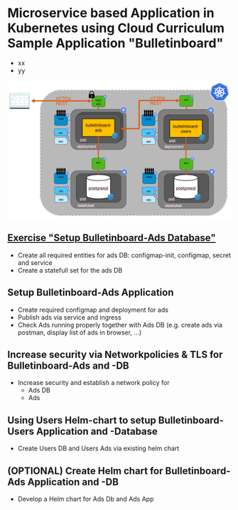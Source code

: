 # Microservice based Application in Kubernetes using Cloud Curriculum Sample Application "Bulletinboard"
- xx
- yy

<img src="images/k8s-bulletinboard-target-picture-detail-3.png" width="800" />

## [Exercise "Setup Bulletinboard-Ads Database"](/exercise_01_ads_db.md)
- Create all required entities for ads DB: configmap-init, configmap, secret and service
- Create a statefull set for the ads DB


## Setup Bulletinboard-Ads Application
- Create required configmap and deployment for ads
- Publish ads via service and ingress
- Check Ads running properly together with Ads DB (e.g. create ads via postman, display list of ads in browser, ...)

## Increase security via Networkpolicies & TLS for Bulletinboard-Ads and -DB
- Increase security and establish a network policy for
  - Ads DB
  - Ads

## Using Users Helm-chart to setup Bulletinboard-Users Application and -Database
- Create Users DB and Users Ads via existing helm chart


## (OPTIONAL) Create Helm chart for Bulletinboard-Ads Application and -DB
- Develop a Helm chart for Ads Db and Ads App


